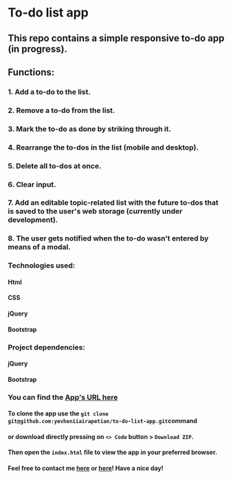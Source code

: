 # To-do list app
## This repo contains a simple responsive to-do app (in progress).
## Functions:
### 1. Add a to-do to the list.
### 2. Remove a to-do from the list.
### 3. Mark the to-do as done by striking through it.
### 4. Rearrange the to-dos in the list (mobile and desktop).
### 5. Delete all to-dos at once.
### 6. Clear input.
### 7. Add an editable topic-related list with the future to-dos that is saved to the user's web storage (currently under development).
### 8. The user gets notified when the to-do wasn't entered by means of a modal.
### Technologies used:
#### Html
#### CSS
#### jQuery
#### Bootstrap
### Project dependencies:
#### jQuery
#### Bootstrap
### You can find the [App's URL here](https://yevheniiairapetian.github.io/to-do-list-app/)
#### To clone the app use the `git clone git@github.com:yevheniiairapetian/to-do-list-app.git`command 
#### or download directly pressing on `<> Code` button > `Download ZIP`. 
#### Then open the `index.html` file to view the app in your preferred browser.
#### Feel free to contact me [here](https://www.linkedin.com/in/yevhenii-airapetian/) or [here](mailto:sonkozhenia11@gmail.com)! Have a nice day!


